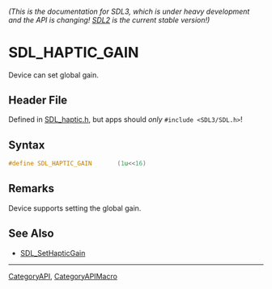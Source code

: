 ###### (This is the documentation for SDL3, which is under heavy development and the API is changing! [SDL2](https://wiki.libsdl.org/SDL2/) is the current stable version!)
# SDL_HAPTIC_GAIN

Device can set global gain.

## Header File

Defined in [SDL_haptic.h](https://github.com/libsdl-org/SDL/blob/main/include/SDL3/SDL_haptic.h), but apps should _only_ `#include <SDL3/SDL.h>`!

## Syntax

```c
#define SDL_HAPTIC_GAIN       (1u<<16)
```

## Remarks

Device supports setting the global gain.

## See Also

* [SDL_SetHapticGain](SDL_SetHapticGain)

----
[CategoryAPI](CategoryAPI), [CategoryAPIMacro](CategoryAPIMacro)

